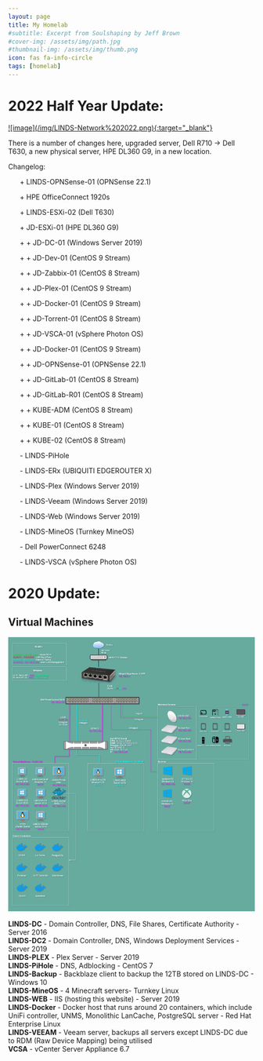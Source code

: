 ```yaml
---
layout: page
title: My Homelab
#subtitle: Excerpt from Soulshaping by Jeff Brown
#cover-img: /assets/img/path.jpg
#thumbnail-img: /assets/img/thumb.png
icon: fas fa-info-circle
tags: [homelab]
---
```


# 2022 Half Year Update:

<a target="_blank" href="/img/LINDS-Network%202022.png" onClick='test(this)'>
![image](/img/LINDS-Network%202022.png){:target="_blank"}
</a>

There is a number of changes here, upgraded server, Dell R710 -> Dell T630, a new physical server, HPE DL360 G9, in a new location.

Changelog:

<ul>

 &#43; LINDS-OPNSense-01 (OPNSense 22.1)

 &#43; HPE OfficeConnect 1920s

 &#43; LINDS-ESXi-02 (Dell T630)

 &#43; JD-ESXi-01 (HPE DL360 G9)

 &#43; &#43; JD-DC-01 (Windows Server 2019)

 &#43; &#43; JD-Dev-01 (CentOS 9 Stream)

 &#43; &#43; JD-Zabbix-01 (CentOS 8 Stream)

 &#43; &#43; JD-Plex-01 (CentOS 9 Stream)

 &#43; &#43; JD-Docker-01 (CentOS 9 Stream)

 &#43; &#43; JD-Torrent-01 (CentOS 8 Stream)

 &#43; &#43; JD-VSCA-01 (vSphere Photon OS)

 &#43; &#43; JD-Docker-01 (CentOS 9 Stream)

 &#43; &#43; JD-OPNSense-01 (OPNSense 22.1)

 &#43; &#43; JD-GitLab-01 (CentOS 8 Stream)

 &#43; &#43; JD-GitLab-R01 (CentOS 8 Stream)

 &#43; &#43; KUBE-ADM (CentOS 8 Stream)

 &#43; &#43; KUBE-01 (CentOS 8 Stream)

 &#43; &#43; KUBE-02 (CentOS 8 Stream)

 &#45; LINDS-PiHole

 &#45; LINDS-ERx (UBIQUITI EDGEROUTER X)

 &#45; LINDS-Plex (Windows Server 2019)

 &#45; LINDS-Veeam (Windows Server 2019)

 &#45; LINDS-Web (Windows Server 2019)

 &#45; LINDS-MineOS (Turnkey MineOS)

 &#45; Dell PowerConnect 6248

 &#45; LINDS-VSCA (vSphere Photon OS)

</ul>

# 2020 Update:

<h2>Virtual Machines</h2>

![homelab](/img/LINDs-Network.jpg)

<p class="has-small-font-size"><strong>LINDS-DC</strong> - Domain Controller, DNS, File Shares, Certificate Authority - Server 2016<br><strong>LINDS-DC2</strong> - Domain Controller, DNS, Windows Deployment Services - Server 2019<br><strong>LINDS-PLEX</strong> - Plex Server - Server 2019<br><strong>LINDS-PiHole</strong> - DNS, Adblocking - CentOS 7<br><strong>LINDS-Backup</strong> - Backblaze client to backup the 12TB stored on LINDS-DC - Windows 10<br><strong>LINDS-MineOS</strong> - 4 Minecraft servers- Turnkey Linux<br><strong>LINDS-WEB</strong> - IIS (hosting this website) - Server 2019<br><strong>LINDS-Docker</strong> - Docker host that runs around 20 containers, which include UniFi controller, UNMS, Monolithic LanCache, PostgreSQL server - Red Hat Enterprise Linux<br><strong>LINDS-VEEAM</strong> - Veeam server, backups all servers except LINDS-DC due to RDM (Raw Device Mapping) being utilised<br><strong>VCSA</strong> - vCenter Server Appliance 6.7</p>